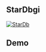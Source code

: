 ## StarDbgi

[![StarDb](../../actions/workflows/master.yml/badge.svg)](../../actions/workflows/master.yml)

## Demo
